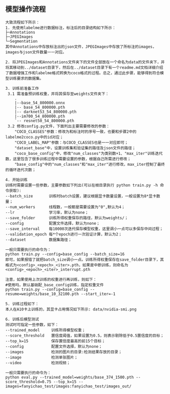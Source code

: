 ## 模型操作流程

    大致流程如下所示：
    1. 先使用labelme进行数据标注，标注后的目录结构如下所示：
    ├─Annotations
    ├─JPEGImages
    └─Segmentation
    其中Annotations中存放标注出的json文件，JPEGImages中存放了所标注的images，images与json文件数量一一对应。
    
    2. 将JPEGImages和Annotations文件夹下的文件全部放在一个命名为data的文件夹下，并将其移动到../dataset目录下，然后在../dataset目录下有一个readme.md文档详细介绍了数据增强工作和labelme格式转换为coco格式的过程。总之，通过此步骤，能够得到符合模型训练要求的数据集。
    
    3. 训练前准备工作
     3.1 需准备预训练权重，并将其保存至weights文件夹下：
        .
        |--base_54_800000.onnx
        |-- base_54_800000.pth
        |-- darknet53_54_800000.pth
        |--im700_54_800000.pth
        `-- resnet50_54_800000.pth
     3.2 修改config.py文件，下面列出主要需要修改的参数：
        "COCO_CLASSES"参数：修改为和标注时的序号一致，也要和步骤2中的labelme2coco.py中的id对应；
        "COCO_LABEL_MAP"参数：与COCO_CLASSES也是一一对应即可；
        "dataset_base"中，设置训练集和验证集的路径及json文件的路径；
        "coco_base_config"中，修改"num_classes"为类别数+1、"max_iter"训练迭代数，这里包含了很多训练过程中需要设置的参数，根据自己所需进行修改；
        "base_config"中的"num_classes"和"max_iter"进行修改，max_iter控制了最终的循环迭代次数；
    
    4. 开始训练
    训练时需要设置一些参数，主要参数如下列出(可以在根目录执行 python train.py -h 命令获取):
    --batch_size       训练时batch设置，建议根据显卡数量设置，一般设置为8*显卡数量；
    --num_workers      线程数，一般都是需要设置为"0",默认为4；
    --lr               学习率，默认为none；
    --save_folder      训练所得权重保存的路径，默认为weights/；
    --config           配置文件选择，默认为none；
    --save_interval    每10000次迭代保存模型权重，这里调小一点可以多保存中间过程；
    --validation_epoch 每*个epoch进行一次验证计算，默认为2；
    --dataset          数据集路径；
    
    一般只需要执行的命令为：
    python train.py --config=base_config --batch_size=16
    即可，如果报错了就把batch_size调小一点。训练所得权重保存在save_folder目录下，其格式为<config>_<epoch>_<iter>.pth，如果是中断训练，则命名为<config>_<epoch>_<iter>_interrupt.pth
    
    注意，如果使用上次训练的权重进行再训练，则如下：
    #使用吗，默认基础配_base_config训练，指定权重文件
    python train.py --config=base_config --resume=weights/base_10_32100.pth --start_iter=-1
    
    5. 训练过程如下：
    本人在A10卡上训练的，其显卡占用情况如下所示: data/nvidia-smi.png
    
    6. 训练后模型测试
    测试时可指定一些参数，如下：
    --trained_model     训练所得模型权重；
    --score_threshold   置信度阈值，如果设置为0.5，则表示剔除低于0.5置信度的目标；
    --top_k=15          保存置信度最高的前15个目标；
    --config            配置文件选择，默认为none；
    --images            检测的图片的目录:检测结果存放的目录；
    --image             检测单张图片；
    --video             检测视频；
    
    一般只需要执行的命令为：
    python eval.py --trained_model=weights/base_374_1500.pth --score_threshold=0.75 --top_k=15 --images=fanyichao_test/images:fanyichao_test/images_out/


